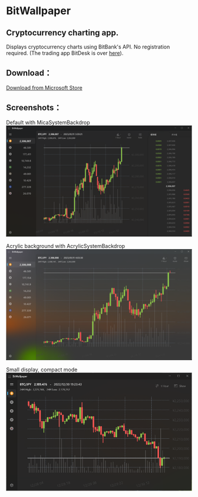 # BitWallpaper

## Cryptocurrency charting app.
Displays cryptocurrency charts using BitBank's API. No registration required. (The trading app BitDesk is over
[here](https://github.com/torum/BitDesk)).

## Download：
 [Download from Microsoft Store](https://www.microsoft.com/store/apps/9NCC3NTG9DP3)
 
## Screenshots：

Default with MicaSystemBackdrop  
![alt text](https://github.com/torum/BitWallpaper/blob/master/docs/Images/BitWallpaper-screenshot-V2-full.png?raw=true)

Acrylic background with AcrylicSystemBackdrop
![alt text](https://github.com/torum/BitWallpaper/blob/master/docs/Images/BitWallpaper-screenshot-V2-full-AcrylicSystemBackdrop.png?raw=true)

Small display, compact mode  
![alt text](https://github.com/torum/BitWallpaper/blob/master/docs/Images/BitWallpaper-screenshot-V2-small.png?raw=true)




